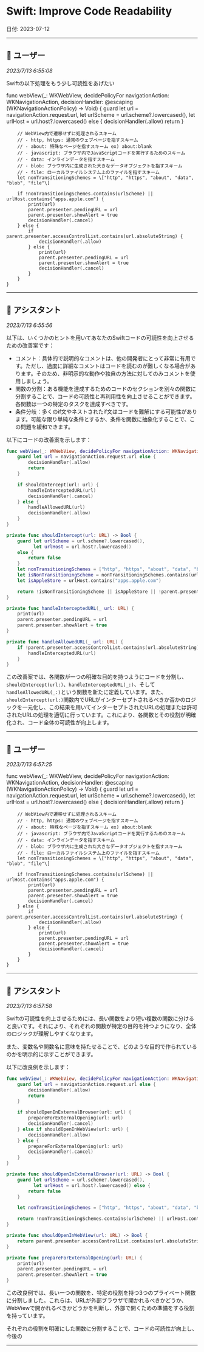 # Swift: Improve Code Readability

日付: 2023-07-12

---

## 👤 ユーザー
*2023/7/13 6:55:08*

Swiftの以下処理をもう少し可読性をあげたい

func webView(\_: WKWebView, decidePolicyFor navigationAction: WKNavigationAction, decisionHandler: @escaping (WKNavigationActionPolicy) -&gt; Void) {
        guard let url = navigationAction.request.url,
              let urlScheme = url.scheme?.lowercased(),
              let urlHost = url.host?.lowercased()
        else {
            decisionHandler(.allow)
            return
        }

        // WebView内で遷移せずに処理されるスキーム
        // - http, https: 通常のウェブページを指すスキーム
        // - about: 特殊なページを指すスキーム ex) about:blank
        // - javascript: ブラウザ内でJavaScriptコードを実行するためのスキーム
        // - data: インラインデータを指すスキーム
        // - blob: ブラウザ内に生成された大きなデータオブジェクトを指すスキーム
        // - file: ローカルファイルシステム上のファイルを指すスキーム
        let nonTransitioningSchemes = \["http", "https", "about", "data", "blob", "file"\]

        if !nonTransitioningSchemes.contains(urlScheme) || urlHost.contains("apps.apple.com") {
            print(url)
            parent.presenter.pendingURL = url
            parent.presenter.showAlert = true
            decisionHandler(.cancel)
        } else {
            if parent.presenter.accessControlList.contains(url.absoluteString) {
                decisionHandler(.allow)
            } else {
                print(url)
                parent.presenter.pendingURL = url
                parent.presenter.showAlert = true
                decisionHandler(.cancel)
            }
        }
    }

---

## 🤖 アシスタント
*2023/7/13 6:55:56*

以下は、いくつかのヒントを用いてあなたのSwiftコードの可読性を向上させるための改善案です：

- コメント：具体的で説明的なコメントは、他の開発者にとって非常に有用です。ただし、過度に詳細なコメントはコードを読むのが難しくなる場合があります。そのため、非明示的な動作や独自の方法に対してのみコメントを使用しましょう。
- 関数の分割：ある機能を達成するためのコードのセクションを別々の関数に分割することで、コードの可読性と再利用性を向上させることができます。各関数は一つの特定のタスクを達成すべきです。
- 条件分岐：多くのif文やネストされたif文はコードを難解にする可能性があります。可能な限り単純な条件とするか、条件を関数に抽象化することで、この問題を緩和できます。

以下にコードの改善案を示します：

```swift
func webView(_: WKWebView, decidePolicyFor navigationAction: WKNavigationAction, decisionHandler: @escaping (WKNavigationActionPolicy) -> Void) {
    guard let url = navigationAction.request.url else {
        decisionHandler(.allow)
        return
    }

    if shouldIntercept(url: url) {
        handleInterceptedURL(url)
        decisionHandler(.cancel)
    } else {
        handleAllowedURL(url)
        decisionHandler(.allow)
    }
}

private func shouldIntercept(url: URL) -> Bool {
    guard let urlScheme = url.scheme?.lowercased(),
          let urlHost = url.host?.lowercased()
    else {
        return false
    }
    let nonTransitioningSchemes = ["http", "https", "about", "data", "blob", "file"]
    let isNonTransitioningScheme = nonTransitioningSchemes.contains(urlScheme)
    let isAppleStore = urlHost.contains("apps.apple.com")

    return !isNonTransitioningScheme || isAppleStore || !parent.presenter.accessControlList.contains(url.absoluteString)
}

private func handleInterceptedURL(_ url: URL) {
    print(url)
    parent.presenter.pendingURL = url
    parent.presenter.showAlert = true
}

private func handleAllowedURL(_ url: URL) {
    if !parent.presenter.accessControlList.contains(url.absoluteString) {
        handleInterceptedURL(url)
    }
}
```

この改善案では、各関数が一つの明確な目的を持つようにコードを分割し、`shouldIntercept(url:)`、`handleInterceptedURL(_:)`、そして`handleAllowedURL(_:)`という関数を新たに定義しています。また、`shouldIntercept(url:)`関数内でURLがインターセプトされるべきか否かのロジックを一元化し、この結果を用いてインターセプトされたURLの処理または許可されたURLの処理を適切に行っています。これにより、各関数とその役割が明確化され、コード全体の可読性が向上します。

---

## 👤 ユーザー
*2023/7/13 6:57:25*

func webView(\_: WKWebView, decidePolicyFor navigationAction: WKNavigationAction, decisionHandler: @escaping (WKNavigationActionPolicy) -&gt; Void) {
        guard let url = navigationAction.request.url,
              let urlScheme = url.scheme?.lowercased(),
              let urlHost = url.host?.lowercased()
        else {
            decisionHandler(.allow)
            return
        }

        // WebView内で遷移せずに処理されるスキーム
        // - http, https: 通常のウェブページを指すスキーム
        // - about: 特殊なページを指すスキーム ex) about:blank
        // - javascript: ブラウザ内でJavaScriptコードを実行するためのスキーム
        // - data: インラインデータを指すスキーム
        // - blob: ブラウザ内に生成された大きなデータオブジェクトを指すスキーム
        // - file: ローカルファイルシステム上のファイルを指すスキーム
        let nonTransitioningSchemes = \["http", "https", "about", "data", "blob", "file"\]

        if !nonTransitioningSchemes.contains(urlScheme) || urlHost.contains("apps.apple.com") {
            print(url)
            parent.presenter.pendingURL = url
            parent.presenter.showAlert = true
            decisionHandler(.cancel)
        } else {
            if parent.presenter.accessControlList.contains(url.absoluteString) {
                decisionHandler(.allow)
            } else {
                print(url)
                parent.presenter.pendingURL = url
                parent.presenter.showAlert = true
                decisionHandler(.cancel)
            }
        }
    }

---

## 🤖 アシスタント
*2023/7/13 6:57:58*

Swiftの可読性を向上させるためには、長い関数をより短い複数の関数に分けると良いです。それにより、それぞれの関数が特定の目的を持つようになり、全体のロジックが理解しやすくなります。

また、変数名や関数名に意味を持たせることで、どのような目的で作られているのかを明示的に示すことができます。

以下に改良例を示します：

```swift
func webView(_: WKWebView, decidePolicyFor navigationAction: WKNavigationAction, decisionHandler: @escaping (WKNavigationActionPolicy) -> Void) {
    guard let url = navigationAction.request.url else {
        decisionHandler(.allow)
        return
    }

    if shouldOpenInExternalBrowser(url: url) {
        prepareForExternalOpening(url: url)
        decisionHandler(.cancel)
    } else if shouldOpenInWebView(url: url) {
        decisionHandler(.allow)
    } else {
        prepareForExternalOpening(url: url)
        decisionHandler(.cancel)
    }
}

private func shouldOpenInExternalBrowser(url: URL) -> Bool {
    guard let urlScheme = url.scheme?.lowercased(),
          let urlHost = url.host?.lowercased() else {
        return false
    }

    let nonTransitioningSchemes = ["http", "https", "about", "data", "blob", "file"]

    return !nonTransitioningSchemes.contains(urlScheme) || urlHost.contains("apps.apple.com")
}

private func shouldOpenInWebView(url: URL) -> Bool {
    return parent.presenter.accessControlList.contains(url.absoluteString)
}

private func prepareForExternalOpening(url: URL) {
    print(url)
    parent.presenter.pendingURL = url
    parent.presenter.showAlert = true
}
```
この改良例では、長い一つの関数を、特定の役割を持つ3つのプライベート関数に分割しました。これらは、URLが外部ブラウザで開かれるべきかどうか、WebViewで開かれるべきかどうかを判断し、外部で開くための準備をする役割を持っています。

それぞれの役割を明確にした関数に分割することで、コードの可読性が向上し、今後の

---
